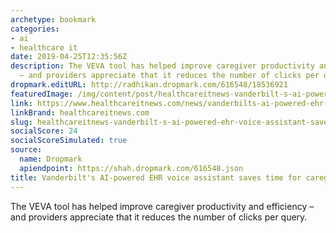 ```yaml
---
archetype: bookmark
categories:
- ai
- healthcare it
date: 2019-04-25T12:35:56Z
description: The VEVA tool has helped improve caregiver productivity and efficiency
  – and providers appreciate that it reduces the number of clicks per query.
dropmark.editURL: http://radhikan.dropmark.com/616548/18536921
featuredImage: /img/content/post/healthcareitnews-vanderbilt-s-ai-powered-ehr-voice-assistant-saves-time-for-caregivers.jpg
link: https://www.healthcareitnews.com/news/vanderbilts-ai-powered-ehr-voice-assistant-saves-time-caregivers
linkBrand: healthcareitnews.com
slug: healthcareitnews-vanderbilt-s-ai-powered-ehr-voice-assistant-saves-time-for-caregivers
socialScore: 24
socialScoreSimulated: true
source:
  name: Dropmark
  apiendpoint: https://shah.dropmark.com/616548.json
title: Vanderbilt's AI-powered EHR voice assistant saves time for caregivers
---
```

The VEVA tool has helped improve caregiver productivity and efficiency – and providers appreciate that it reduces the number of clicks per query.